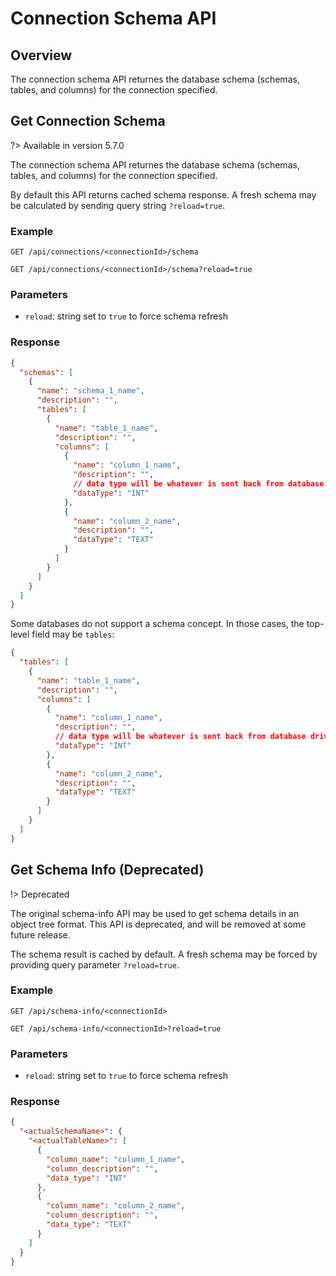 # Connection Schema API

## Overview

The connection schema API returnes the database schema (schemas, tables, and columns) for the connection specified.

## Get Connection Schema

?> Available in version 5.7.0

The connection schema API returnes the database schema (schemas, tables, and columns) for the connection specified.

By default this API returns cached schema response. A fresh schema may be calculated by sending query string `?reload=true`.

### Example

`GET /api/connections/<connectionId>/schema`

`GET /api/connections/<connectionId>/schema?reload=true`

### Parameters

- `reload`: string set to `true` to force schema refresh

### Response

```json
{
  "schemas": [
    {
      "name": "schema_1_name",
      "description": "",
      "tables": [
        {
          "name": "table_1_name",
          "description": "",
          "columns": [
            {
              "name": "column_1_name",
              "description": "",
              // data type will be whatever is sent back from database driver
              "dataType": "INT"
            },
            {
              "name": "column_2_name",
              "description": "",
              "dataType": "TEXT"
            }
          ]
        }
      ]
    }
  ]
}
```

Some databases do not support a schema concept. In those cases, the top-level field may be `tables`:

```json
{
  "tables": [
    {
      "name": "table_1_name",
      "description": "",
      "columns": [
        {
          "name": "column_1_name",
          "description": "",
          // data type will be whatever is sent back from database driver
          "dataType": "INT"
        },
        {
          "name": "column_2_name",
          "description": "",
          "dataType": "TEXT"
        }
      ]
    }
  ]
}
```

## Get Schema Info (Deprecated)

!> Deprecated

The original schema-info API may be used to get schema details in an object tree format. This API is deprecated, and will be removed at some future release.

The schema result is cached by default. A fresh schema may be forced by providing query parameter `?reload=true`.

### Example

`GET /api/schema-info/<connectionId>`

`GET /api/schema-info/<connectionId>?reload=true`

### Parameters

- `reload`: string set to `true` to force schema refresh

### Response

```json
{
  "<actualSchemaName>": {
    "<actualTableName>": [
      {
        "column_name": "column_1_name",
        "column_description": "",
        "data_type": "INT"
      },
      {
        "column_name": "column_2_name",
        "column_description": "",
        "data_type": "TEXT"
      }
    ]
  }
}
```
